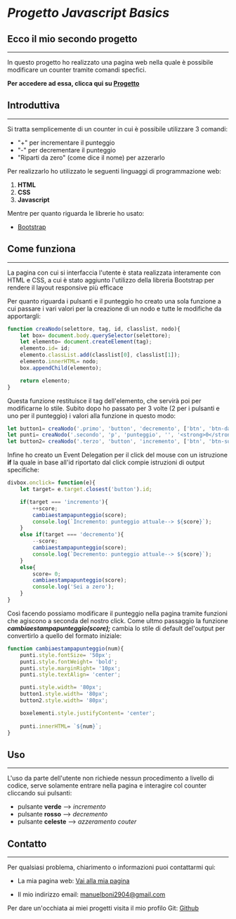 # ***Progetto Javascript Basics***


## Ecco il mio secondo progetto
___

In questo progetto ho realizzato una pagina web nella quale è possibile modificare un counter tramite comandi
specfici. 

**Per accedere ad essa, clicca qui su [Progetto](https://manuboni03.github.io/Progetto-Javascript-Basics-di-Manuel-Boni/index.html)**

## Introduttiva 

___

Si tratta semplicemente di un counter in cui è possibile utilizzare 3 comandi: 
- "+" per incrementare il punteggio
- "-" per decrementare il punteggio
- "Riparti da zero" (come dice il nome) per azzerarlo 


Per realizzarlo ho utilizzato le seguenti linguaggi di programmazione web:
1. **HTML**
2. **CSS**
3. **Javascript**

Mentre per quanto riguarda le librerie ho usato: 
- [Bootstrap](https://getbootstrap.com/)


## Come funziona 

___

La pagina con cui si interfaccia l'utente è stata realizzata interamente con HTML e CSS, a cui è stato
aggiunto l'utilizzo della libreria Bootstrap per rendere il layout responsive più efficace

Per quanto riguarda i pulsanti e il punteggio ho creato una sola funzione a cui passare i vari valori per
la creazione di un nodo e tutte le modifiche da apportargli:

```javascript
function creaNodo(selettore, tag, id, classlist, nodo){
    let box= document.body.querySelector(selettore);
    let elemento= document.createElement(tag);
    elemento.id= id;
    elemento.classList.add(classlist[0], classlist[1]);
    elemento.innerHTML= nodo;
    box.appendChild(elemento);

    return elemento;
}
```

Questa funzione restituisce il tag dell'elemento, che servirà poi per modificarne lo stile. 
Subito dopo ho passato per 3 volte (2 per i pulsanti e uno per il punteggio) i valori alla funzione in questo modo: 

```javascript
let button1= creaNodo('.primo', 'button', 'decremento', ['btn', 'btn-danger'], '<strong>-</strong>');
let punti= creaNodo('.secondo', 'p', 'punteggio', '', '<strong>0</strong>');
let button2= creaNodo('.terzo', 'button', 'incremento', ['btn', 'btn-success'], '<strong>+</strong>');
```
Infine ho creato un Event Delegation per il click del mouse con un istruzione **if** la quale in base all'id 
riportato dal click compie istruzioni di output specifiche: 

```javascript
divbox.onclick= function(e){
    let target= e.target.closest('button').id;

    if(target === 'incremento'){
        ++score;
        cambiaestampapunteggio(score);
        console.log(`Incremento: punteggio attuale--> ${score}`);
    }
    else if(target === 'decremento'){
        --score;
        cambiaestampapunteggio(score);
        console.log(`Decremento: punteggio attuale--> ${score}`);
    }
    else{
        score= 0;
        cambiaestampapunteggio(score);
        console.log('Sei a zero');
    }
}
```

Così facendo possiamo modificare il punteggio nella pagina tramite funzioni che agiscono a seconda
del nostro click. Come ultmo passaggio la funzione ***cambiaestampapunteggio(score);*** cambia lo stile di
default del'output per convertirlo a quello del formato iniziale:

```javascript
function cambiaestampapunteggio(num){
    punti.style.fontSize= '50px';
    punti.style.fontWeight= 'bold';
    punti.style.marginRight= '10px';
    punti.style.textAlign= 'center';

    punti.style.width= '80px';
    button1.style.width= '80px';
    button2.style.width= '80px';

    boxelementi.style.justifyContent= 'center';
    
    punti.innerHTML= `${num}`;
}
```



## Uso

___


L'uso da parte dell'utente non richiede nessun procedimento a livello di codice, serve solamente
entrare nella pagina e interagire col counter cliccando sui pulsanti:
- pulsante **verde** --> *incremento*
- pulsante **rosso** --> *decremento*
- pulsante **celeste** --> *azzeramento couter*


## Contatto 

___


Per qualsiasi problema, chiarimento o informazioni puoi contattarmi qui:

- La mia pagina web:
[Vai alla mia pagina](https://manuboni03.github.io/Progetto-HTML-e-CSS-di-Manuel-Boni/sito.html)

- Il mio indirizzo email:
manuelboni2904@gmail.com

Per dare un'occhiata ai miei progetti visita il mio profilo Git:
[Github](https://github.com/manuboni03)
